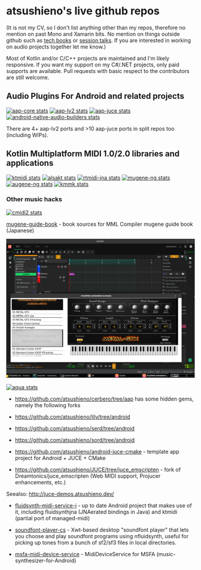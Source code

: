 # atsushieno's live github repos

(It is not my CV, so I don't list anything other than my repos, therefore no mention on past Mono and Xamarin bits. No mention on things outside github such as [tech books](https://xamaritans.booth.pm/) or [session talks](https://speakerdeck.com/atsushieno). If you are interested in working on audio projects together let me know.)

Most of Kotlin and/or C/C++ projects are maintained and I'm likely responsive. If you want my support on my C#/.NET projects, only paid supports are available. Pull requests with basic respect to the contributors are still welcome.

## Audio Plugins For Android and related projects

[![aap-core stats](https://github-readme-stats.vercel.app/api/pin/?username=atsushieno&repo=aap-core)](https://github.com/atsushieno/aap-core)
[![aap-lv2 stats](https://github-readme-stats.vercel.app/api/pin/?username=atsushieno&repo=aap-lv2)](https://github.com/atsushieno/aap-lv2)
[![aap-juce stats](https://github-readme-stats.vercel.app/api/pin/?username=atsushieno&repo=aap-juce)](https://github.com/atsushieno/aap-juce)
[![android-native-audio-builders stats](https://github-readme-stats.vercel.app/api/pin/?username=atsushieno&repo=android-native-audio-builders)](https://github.com/atsushieno/android-native-audio-builders)

There are 4+ aap-lv2 ports and >10 aap-juce ports in split repos too (including WIPs).

## Kotlin Multiplatform MIDI 1.0/2.0 libraries and applications

[![ktmidi stats](https://github-readme-stats.vercel.app/api/pin/?username=atsushieno&repo=ktmidi)](https://github.com/atsushieno/ktmidi)
[![alsakt stats](https://github-readme-stats.vercel.app/api/pin/?username=atsushieno&repo=alsakt)](https://github.com/atsushieno/alsakt)
[![rtmidi-jna stats](https://github-readme-stats.vercel.app/api/pin/?username=atsushieno&repo=rtmidi-jna)](https://github.com/atsushieno/rtmidi-jna)
[![mugene-ng stats](https://github-readme-stats.vercel.app/api/pin/?username=atsushieno&repo=mugene-ng)](https://github.com/atsushieno/mugene-ng)
[![augene-ng stats](https://github-readme-stats.vercel.app/api/pin/?username=atsushieno&repo=augene-ng)](https://github.com/atsushieno/augene-ng)
[![kmmk stats](https://github-readme-stats.vercel.app/api/pin/?username=atsushieno&repo=kmmk)](https://github.com/atsushieno/kmmk)

### Other music hacks

[![cmidi2 stats](https://github-readme-stats.vercel.app/api/pin/?username=atsushieno&repo=cmidi2)](https://github.com/atsushieno/cmidi2)

[mugene-guide-book](https://github.com/atsushieno/mugene-guide-book) - book sources for MML Compiler mugene guide book (Japanese)

![aqua sshot](https://raw.githubusercontent.com/atsushieno/aqua/main/aqua-lv2ui-in-action.png)

[![aqua stats](https://github-readme-stats.vercel.app/api/pin/?username=atsushieno&repo=aqua)](https://github.com/atsushieno/aqua)

- https://github.com/atsushieno/cerbero/tree/aap has some hidden gems, namely the following forks
- https://github.com/atsushieno/lilv/tree/android
- https://github.com/atsushieno/serd/tree/android
- https://github.com/atsushieno/sord/tree/android

- https://github.com/atsushieno/android-juce-cmake - template app project for Android + JUCE + CMake
- https://github.com/atsushieno/JUCE/tree/juce_emscripten - fork of Dreamtonics/juce_emscripten (Web MIDI support, Projucer enhancements, etc.)

Seealso: http://juce-demos.atsushieno.dev/

- [fluidsynth-midi-service-j](https://github.com/atsushieno/fluidsynth-midi-service-j) - up to date Android project that makes use of it, including fluidsynthjna (JNAerated bindings in Java) and ktmidi (partial port of managed-midi)
- [soundfont-player-cs](https://github.com/atsushieno/soundfont-player-cs) - Xwt-based desktop "soundfont player" that lets you choose and play soundfont programs using nfluidsynth, useful for picking up tones from a bunch of sf2/sf3 files in local directories.

- [msfa-midi-device-service](https://github.com/atsushieno/msfa-midi-device-service) - MidiDeviceService for MSFA (music-synthesizer-for-Android)
